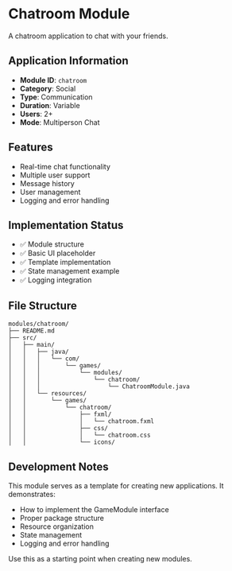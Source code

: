# Chatroom Module

A chatroom application to chat with your friends.

## Application Information

- **Module ID**: `chatroom`
- **Category**: Social
- **Type**: Communication
- **Duration**: Variable
- **Users**: 2+
- **Mode**: Multiperson Chat

## Features

- Real-time chat functionality
- Multiple user support
- Message history
- User management
- Logging and error handling

## Implementation Status

- ✅ Module structure
- ✅ Basic UI placeholder
- ✅ Template implementation
- ✅ State management example
- ✅ Logging integration

## File Structure

```
modules/chatroom/
├── README.md
├── src/
│   ├── main/
│   │   ├── java/
│   │   │   └── com/
│   │   │       └── games/
│   │   │           └── modules/
│   │   │               └── chatroom/
│   │   │                   └── ChatroomModule.java
│   │   └── resources/
│   │       └── games/
│   │           └── chatroom/
│   │               ├── fxml/
│   │               │   └── chatroom.fxml
│   │               ├── css/
│   │               │   └── chatroom.css
│   │               └── icons/
```

## Development Notes

This module serves as a template for creating new applications. It demonstrates:
- How to implement the GameModule interface
- Proper package structure
- Resource organization
- State management
- Logging and error handling

Use this as a starting point when creating new modules. 